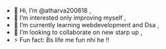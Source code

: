 - 👋 Hi, I’m @atharva200618 ,
- 👀 I’m interested only improving myself ,
- 🌱 I’m currently learning webdevelopment and Dsa ,
- 💞️ I’m looking to collaborate on new starp up ,
- ⚡ Fun fact: Bs life me fun nhi he  !!

<!---
atharva200618/atharva200618 is a ✨ special ✨ repository because its `README.md` (this file) appears on your GitHub profile.
You can click the Preview link to take a look at your changes.
--->

